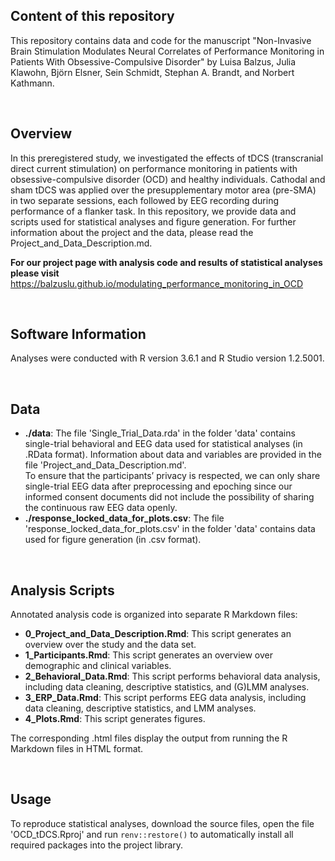 ## Content of this repository

This repository contains data and code for the manuscript "Non-Invasive Brain Stimulation Modulates Neural Correlates of Performance Monitoring in Patients With Obsessive-Compulsive Disorder" by Luisa Balzus, Julia Klawohn, Björn Elsner, Sein Schmidt, Stephan A. Brandt, and Norbert Kathmann.  

&nbsp;
  
## Overview

In this preregistered study, we investigated the effects of tDCS (transcranial direct current stimulation) on performance monitoring in patients with obsessive-compulsive disorder (OCD) and healthy individuals. 
Cathodal and sham tDCS was applied over the presupplementary motor area (pre-SMA) in two separate sessions, each followed by EEG recording during performance of a flanker task. 
In this repository, we provide data and scripts used for statistical analyses and figure generation. For further information about the project and the data, please read the Project_and_Data_Description.md.

**For our project page with analysis code and results of statistical analyses please visit**
<https://balzuslu.github.io/modulating_performance_monitoring_in_OCD>  

&nbsp;

## Software Information

Analyses were conducted with R version 3.6.1 and R Studio version 1.2.5001.  

&nbsp;

## Data

- **./data**: The file 'Single_Trial_Data.rda' in the folder 'data' contains single-trial behavioral and EEG data used for statistical analyses (in .RData format). Information about data and variables are provided in the file 'Project_and_Data_Description.md'.  
To ensure that the participants’ privacy is respected, we can only share single-trial EEG data after preprocessing and epoching since our informed consent documents did not include the possibility of sharing the continuous raw EEG data openly.
- **./response_locked_data_for_plots.csv**: The file 'response_locked_data_for_plots.csv' in the folder 'data' contains data used for figure generation (in .csv format). 

&nbsp;

## Analysis Scripts

Annotated analysis code is organized into separate R Markdown files:  

- **0_Project_and_Data_Description.Rmd**: This script generates an overview over the study and the data set.
- **1_Participants.Rmd**: This script generates an overview over demographic and clinical variables.
- **2_Behavioral_Data.Rmd**: This script performs behavioral data analysis, including data cleaning, descriptive statistics, and (G)LMM analyses.
- **3_ERP_Data.Rmd**: This script performs EEG data analysis, including data cleaning, descriptive statistics, and LMM analyses.
- **4_Plots.Rmd**: This script generates figures.

The corresponding .html files display the output from running the R Markdown files in HTML format.  

&nbsp;

## Usage

To reproduce statistical analyses, download the source files, open the file 'OCD_tDCS.Rproj' and run `renv::restore()` to automatically install all required packages into the project library.




